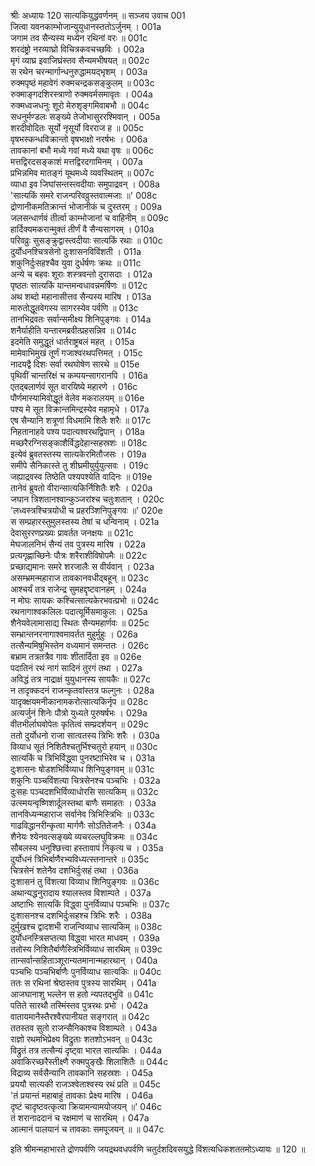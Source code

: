 श्रीः
अध्यायः 120
सात्यकियुद्धवर्णनम् ॥
सञ्जय उवाच 	001  
जित्वा यवनकाम्भोजान्युयुधानस्ततोऽर्जुनम् ।	001a  
जगाम तव सैन्यस्य मध्येन रथिनां वरः ॥	001c  
शरदंष्ट्रो नरव्याघ्रो विचित्रकवचच्छविः ।	002a  
मृगं व्याघ्र इवाजिघ्रंस्तव सैन्यमभीषयत् ॥	002c  
स रथेन चरन्मार्गान्धनुरुद्धामयद्भृशम् ।	003a  
रुक्मपृष्ठं महावेगं रुक्मचन्द्रकसङ्कुलम् ॥	003c  
रुक्माङ्गदशिरस्त्राणो रुक्मवर्मसमावृतः ।	004a  
रुक्मध्वजधनुः शूरो मेरुशृङ्गमिवाबभौ ॥	004c  
सधनुर्मण्डलः सङ्ख्ये तेजोभासुररश्मिवान् ।	005a  
शरदीवोदितः सूर्यो नृसूर्यो विरराज ह ॥	005c  
वृषभस्कन्धविक्रान्तो वृषभाक्षो नरर्षभः ।	006a  
तावकानां बभौ मध्ये गवां मध्ये यथा वृषः ॥	006c  
मत्तद्विरदसङ्काशं मत्तद्विरदगामिनम् ।	007a  
प्रभिन्नमिव मातङ्गं यूथमध्ये व्यवस्थितम् ॥	007c  
व्याधा इव जिघांसन्तस्त्वदीयाः समुपाद्रवन् ।	008a  
\'सात्यकिं समरे राजन्परिवव्रुस्तवात्मजाः ॥\'	008c  
द्रोणानीकमतिक्रान्तं भोजानीकं च दुस्तरम् ।	009a  
जलसन्धार्णवं तीर्त्वा काम्भोजानां च वाहिनीम् ॥	009c  
हार्दिक्यमकरान्मुक्तं तीर्णं वै सैन्यसागरम् ।	010a  
परिवव्रुः सुसङ्क्रुद्वास्त्वदीयाः सात्यकिं रथाः ॥	010c  
दुर्योधनश्चित्रसेनो दुःशासनविविंशती ।	011a  
शकुनिर्दुःसहश्चैव युवा दुर्धर्षणः क्रथः ॥	011c  
अन्ये च बहवः शूराः शस्त्रवन्तो दुरासदाः ।	012a  
पृष्ठतः सात्यकिं यान्तमन्वधावन्नमर्षिणः ॥	012c  
अथ शब्दो महानासीत्तव सैन्यस्य मारिष ।	013a  
मारुतोद्धूतवेगस्य सागरस्येव पर्वणि ॥	013c  
तानभिद्रवतः सर्वान्समीक्ष्य शिनिपुङ्गवः ।	014a  
शनैर्याहीति यन्तारमब्रवीत्प्रहसन्निव ॥	014c  
इदमेति समुद्धूतं धार्तराष्ट्रबलं महत् ।	015a  
मामेवाभिमुखं तूर्णं गजाश्वरथपत्तिमत् ।	015c  
नादयद्वै दिशः सर्वा रथघोषेण सारथे ॥	015e  
पृथिवीं चान्तरिक्षं च कम्पयन्सागरानपि ।	016a  
एतद्बलार्णवं सूत वारयिष्ये महारणे ।	016c  
पौर्णमास्यामिवोद्धूतं वेलेव मकरालयम् ॥	016e  
पश्य मे सूत विक्रान्तमिन्द्रस्येव महामृधे ।	017a  
एष सैन्यानि शत्रूणां विधमामि शितैः शरैः ॥	017c  
निहतानाहवे पश्य पदात्यश्वरथद्विपान् ।	018a  
मच्छरैरग्निसङ्काशैर्विद्धदेहान्सहस्रशः ॥	018c  
इत्येवं ब्रुवतस्तस्य सात्यकेरमितौजसः ।	019a  
समीपे सैनिकास्ते तु शीघ्रमीयुर्युयुत्सवः ।	019c  
जह्याद्रवस्व तिष्ठेति पश्यपश्येति वादिनः ॥	019e  
तानेवं ब्रुवतो वीरान्सात्यकिर्निशितैः शरैः ।	020a  
जघान त्रिशतानश्वान्कुञ्जरांश्च चतुःशतान् ।	020c  
\'लध्वस्त्रश्चित्रयोधी च प्रहरञ्शिनिपुङ्गवः ॥\'	020e  
स सम्प्रहारस्तुमुलस्तस्य तेषां च धन्विनाम् ।	021a  
देवासुररणप्रख्यः प्रावर्तत जनक्षयः ॥	021c  
मेघजालनिभं सैन्यं तव पुत्रस्य मारिष ।	022a  
प्रत्यगृह्णाच्छिनेः पौत्रः शरैराशीविषोपमैः ॥	022c  
प्रच्छाद्यमानः समरे शरजालैः स वीर्यवान् ।	023a  
असम्भ्रमन्महाराज तावकानवधीद्बहून् ॥	023c  
आश्चर्यं तत्र राजेन्द्र सुमहद्दृष्टवानहम् ।	024a  
न मोघः सायकः कश्चित्सात्यकेरभवत्प्रभो ॥	024c  
रथनागाश्वकलिलः पदात्यूर्मिसमाकुलः ।	025a  
शैनेयवेलामासाद्य स्थितः सैन्यमहार्णवः ॥	025c  
सम्भ्रान्तनरनागाश्वमावर्तत मुहुर्मुहुः ।	026a  
तत्सैन्यमिषुभिस्तेन वध्यमानं समन्ततः ।	026c  
बभ्राम तत्रतत्रैव गावः शीतार्दिता इव ॥	026e  
पदातिनं रथं नागं सादिनं तुरगं तथा ।	027a  
अविद्धं तत्र नाद्राक्षं युयुधानस्य सायकैः ॥	027c  
न तादृक्कदनं राजन्कृतवांस्तत्र फल्गुनः ।	028a  
यादृक्क्षयमनीकानामकरोत्सात्यकिर्नृप ॥	028c  
अत्यर्जुनं शिनेः पौत्रो युध्यते पुरुषर्षभः ।	029a  
वीतभीर्लाघवोपेतः कृतित्वं सम्प्रदर्शयन् ॥	029c  
ततो दुर्योधनो राजा सात्वतस्य त्रिभिः शरैः ।	030a  
विव्याध सूतं निशितैश्चतुर्भिश्चतुरो हयान् ॥	030c  
सात्यकिं च त्रिभिर्विद्ध्वा पुनरष्टाभिरेव च ।	031a  
दुःशासनः षोडशभिर्विव्याध शिनिपुङ्गवम् ॥	031c  
शकुनिः पञ्चविंशत्या चित्रसेनश्च पञ्चभिः ।	032a  
दुःसहः पञ्चदशभिर्विव्याधोरसि सात्यकिम् ॥	032c  
उत्स्मयन्वृष्णिशार्दूलस्तथा बाणैः समाहतः ।	033a  
तानविध्यन्महाराज सर्वानेव त्रिभिस्त्रिभिः ॥	033c  
गाढविद्धानरीन्कृत्वा मार्गणैः सोऽतितेजनैः ।	034a  
शैनेयः श्येनवत्सङ्ख्ये व्यचरल्लघुविक्रमः ॥	034c  
सौबलस्य धनुश्छित्त्वा हस्तावापं निकृत्य च ।	035a  
दुर्योधनं त्रिभिर्बाणैरभ्यविध्यत्स्तनान्तरे ॥	035c  
चित्रसेनं शतेनैव दशभिर्दुःसहं तथा ।	036a  
दुःशासनं तु विंशत्या विव्याध शिनिपुङ्गवः ॥	036c  
अथान्यद्धनुरादाय श्यालस्तव विशाम्पते ।	037a  
अष्टाभिः सात्यकिं विद्ध्वा पुनर्विव्याध पञ्चभिः ॥	037c  
दुःशासनश्च दशभिर्दुःसहश्च त्रिभिः शरैः ।	038a  
दुर्मुखश्च द्वादशभी राजन्विव्याध सात्यकिम् ॥	038c  
दुर्योधनस्त्रिसप्तत्या विद्ध्वा भारत माधवम् ।	039a  
ततोस्य निशितैर्बाणैस्त्रिभिर्विव्याध सारथिम् ॥	039c  
तान्सर्वान्सहिताञ्शूरान्यतमानान्महारथान् ।	040a  
पञ्चभिः पञ्चभिर्बाणैः पुनर्विव्याध सात्यकिः ॥	040c  
ततः स रथिनां श्रेष्ठस्तव पुत्रस्य सारथिम् ।	041a  
आजघानाशु भल्लेन स हतो न्यपतद्भुवि ॥	041c  
पतिते सारथौ तस्मिंस्तव पुत्ररथः प्रभो ।	042a  
वातायमानैस्तैरश्वैरपानीयत सङ्गरात् ॥	042c  
ततस्तव सुतो राजन्सैनिकाश्च विशाम्पते ।	043a  
राज्ञो रथमभिप्रेक्ष्य विद्रुताः शतशोऽभवन् ॥	043c  
विद्रुतं तत्र तत्सैन्यं दृष्ट्वा भारत सात्यकिः ।	044a  
अवाकिरच्छरैस्तीक्ष्णै रुक्मपुङ्खैः शिलाशितैः ॥	044c  
विद्राव्य सर्वसैन्यानि तावकानि सहस्रशः ।	045a  
प्रययौ सात्यकी राजञ्श्वेताश्वस्य रथं प्रति ॥	045c  
\'तं प्रयान्तं महाबाहुं तावकाः प्रेक्ष्य मारिष ।	046a  
दृष्टं चादृष्टवत्कृत्वा क्रियामन्यामयोजयन् ॥\'	046c  
तं शरानाददानं च रक्षमाणं च सारथिम् ।	047a  
आत्मानं पालयानं च तावकाः समपूजयन् ॥ ॥	047c  

इति श्रीमन्महाभारते द्रोणपर्वणि जयद्रथवधपर्वणि चतुर्दशदिवसयुद्धे विंशत्यधिकशततमोऽध्यायः ॥ 120 ॥
